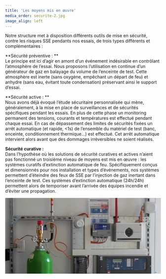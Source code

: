 ```yaml
---
title: 'Les moyens mis en œuvre'
media_order: securite-2.jpg
image_align: left
---
```


Notre structure met à disposition différents outils de mise en sécurité, contre les risques SSE pendants nos essais, de trois types différents et complémentaires :

**Sécurité préventive : **  
Le principe est ici d’agir en amont d’un événement indésirable en contrôlant l’atmosphère de l’essai. Nous proposons l’utilisation en continue d’un générateur de gaz en balayage du volume de l’enceinte de test. Cette atmosphère est inerte (sans oxygène, empêchant un départ de feu) et anhydre (sans eau, évitant toute condensation) préservant ainsi le support d’essai.

**Sécurité active : **  
Nous avons déjà évoqué l’étude sécuritaire personnalisée qui mène, généralement, à la mise en place de surveillances et de sécurités spécifiques pendant les essais. En plus de cette phase un monitoring permanent des tensions, courants et températures est effectué pendant chaque essai. En cas de dépassement des limites de sécurités fixées un arrêt automatique (et rapide, <1s) de l’ensemble du matériel de test (banc, enceinte, conditionnement thermique…) est effectué. Cet arrêt automatique intervient alors avant que des dommages irréversibles ne soient réalisés.

**Sécurité curative :**  
Dans l’hypothèse où les solutions de sécurité curatives et actives n’aient pas fonctionné un troisième niveau de moyens est mis en œuvre : les systèmes curatifs d’extinction automatique de feu. Spécifiquement conçus et dimensionnés pour nos installation et types d’événements, nos systèmes permettent d’éteindre des feux de SSE par l’injection de gaz inertant dans l’enceinte de test. Ces systèmes d’extinction automatique (24h/24h) permettent alors de temporiser avant l’arrivée des équipes incendie et d’éviter une propagation.

![](securite-2.jpg?classes=caption "Figure 2 : système d’extinction automatisé curatif de feu batterie.")

